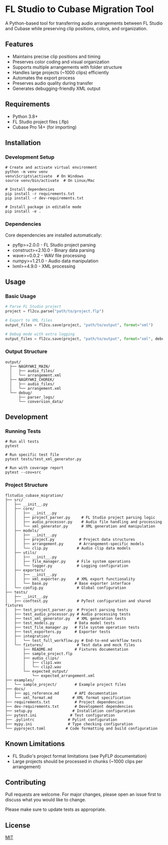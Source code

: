 # FL Studio to Cubase Migration Tool
A Python-based tool for transferring audio arrangements between FL Studio and Cubase while preserving clip positions, colors, and organization.

## Features
- Maintains precise clip positions and timing 
- Preserves color coding and visual organization
- Supports multiple arrangements with folder structure
- Handles large projects (~1000 clips) efficiently
- Automates the export process
- Preserves audio quality during transfer
- Generates debugging-friendly XML output

## Requirements
- Python 3.8+
- FL Studio project files (.flp)
- Cubase Pro 14+ (for importing)

## Installation

### Development Setup
```batch
# Create and activate virtual environment
python -m venv venv
venv\Scripts\activate  # On Windows
source venv/bin/activate  # On Linux/Mac

# Install dependencies
pip install -r requirements.txt
pip install -r dev-requirements.txt

# Install package in editable mode
pip install -e .
```

### Dependencies
Core dependencies are installed automatically:
- pyflp>=2.0.0 - FL Studio project parsing
- construct>=2.10.0 - Binary data parsing
- wave>=0.0.2 - WAV file processing
- numpy>=1.21.0 - Audio data manipulation
- lxml>=4.9.0 - XML processing

## Usage

### Basic Usage
```python
# Parse FL Studio project
project = fl2cu.parse("path/to/project.flp")

# Export to XML files
output_files = fl2cu.save(project, "path/to/output", format="xml")

# Debug mode with extra logging
output_files = fl2cu.save(project, "path/to/output", format="xml", debug=True)
```

### Output Structure
```
output/
  ├── NAGRYWKI_MAIN/
  │   ├── audio_files/
  │   └── arrangement.xml
  ├── NAGRYWKI_CHOREK/
  │   ├── audio_files/
  │   └── arrangement.xml
  └── debug/
      ├── parser_logs/
      └── conversion_data/
```

## Development

### Running Tests
```batch
# Run all tests
pytest

# Run specific test file
pytest tests/test_xml_generator.py

# Run with coverage report
pytest --cov=src
```

### Project Structure
```
flstudio_cubase_migration/
├── src/
│   ├── __init__.py
│   ├── core/
│   │   ├── __init__.py
│   │   ├── project_parser.py     # FL Studio project parsing logic
│   │   ├── audio_processor.py    # Audio file handling and processing
│   │   └── xml_generator.py      # XML generation and manipulation
│   ├── models/
│   │   ├── __init__.py
│   │   ├── project.py           # Project data structures
│   │   ├── arrangement.py       # Arrangement-specific models
│   │   └── clip.py             # Audio clip data models
│   ├── utils/
│   │   ├── __init__.py
│   │   ├── file_manager.py     # File system operations
│   │   └── logger.py           # Logging configuration
│   ├── exporters/
│   │   ├── __init__.py
│   │   ├── xml_exporter.py     # XML export functionality
│   │   └── base.py            # Base exporter interface
│   └── config.py               # Global configuration
├── tests/
│   ├── __init__.py
│   ├── conftest.py             # PyTest configuration and shared fixtures
│   ├── test_project_parser.py  # Project parsing tests
│   ├── test_audio_processor.py # Audio processing tests
│   ├── test_xml_generator.py   # XML generation tests
│   ├── test_models.py         # Data model tests
│   ├── test_file_manager.py   # File system operation tests
│   ├── test_exporters.py      # Exporter tests
│   ├── integration/
│   │   └── test_full_workflow.py # End-to-end workflow tests
│   └── fixtures/               # Test data and mock files
│       ├── README.md          # Fixtures documentation
│       ├── sample_project.flp
│       ├── audio_clips/
│       │   ├── clip1.wav
│       │   └── clip2.wav
│       └── expected_output/
│           └── expected_arrangement.xml
├── examples/
│   └── sample_project/        # Example project files
├── docs/
│   ├── api_reference.md       # API documentation
│   └── xml_format.md         # XML format specification
├── requirements.txt           # Project dependencies
├── dev-requirements.txt       # Development dependencies
├── setup.py                  # Installation configuration
├── pytest.ini               # Test configuration
├── .pylintrc               # Pylint configuration
├── mypy.ini                # Type checking configuration
└── pyproject.toml         # Code formatting and build configuration
```

## Known Limitations
- FL Studio's project format limitations (see PyFLP documentation)
- Large projects should be processed in chunks (~1000 clips per arrangement)

## Contributing
Pull requests are welcome. For major changes, please open an issue first to discuss what you would like to change.

Please make sure to update tests as appropriate.

## License
[MIT](https://choosealicense.com/licenses/mit/)